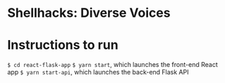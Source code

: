 # Shellhacks: Diverse Voices

# Instructions to run 
`$ cd react-flask-app`
`$ yarn start`, which launches the front-end React app 
`$ yarn start-api`, which launches the back-end Flask API

